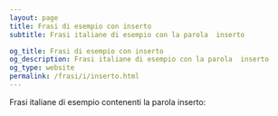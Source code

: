 ```yaml
---
layout: page
title: Frasi di esempio con inserto 
subtitle: Frasi italiane di esempio con la parola  inserto

og_title: Frasi di esempio con inserto 
og_description: Frasi italiane di esempio con la parola  inserto
og_type: website
permalink: /frasi/i/inserto.html
---
```


Frasi italiane di esempio contenenti la parola inserto:


